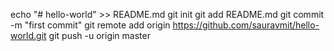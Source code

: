 echo "# hello-world" >> README.md
git init
git add README.md
git commit -m "first commit"
git remote add origin https://github.com/sauravmit/hello-world.git
git push -u origin master
